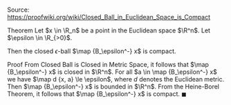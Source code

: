 # 

Source: https://proofwiki.org/wiki/Closed_Ball_in_Euclidean_Space_is_Compact

Theorem
Let $x \in \R_n$ be a point in the Euclidean space $\R^n$.
Let $\epsilon \in \R_{>0}$.

Then the closed $\epsilon$-ball $\map {B_\epsilon^-} x$ is compact.


Proof
From Closed Ball is Closed in Metric Space, it follows that $\map {B_\epsilon^-} x$ is closed in $\R^n$.
For all $a \in \map {B_\epsilon^-} x$ we have $\map d {x, a} \le \epsilon$, where $d$ denotes the Euclidean metric.
Then $\map {B_\epsilon^-} x$ is bounded in $\R^n$.
From the Heine-Borel Theorem, it follows that $\map {B_\epsilon^-} x$ is compact.
$\blacksquare$





